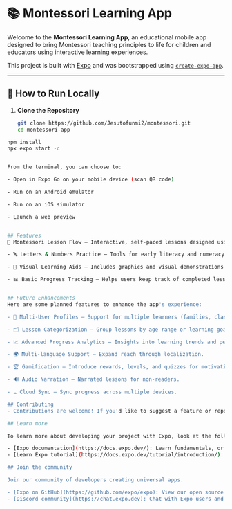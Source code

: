 # 📚 Montessori Learning App

Welcome to the **Montessori Learning App**, an educational mobile app designed to bring Montessori teaching principles to life for children and educators using interactive learning experiences.

This project is built with [Expo](https://expo.dev) and was bootstrapped using [`create-expo-app`](https://www.npmjs.com/package/create-expo-app).

---

## 🚀 How to Run Locally

1. **Clone the Repository**

   ```bash
   git clone https://github.com/Jesutofunmi2/montessori.git
   cd montessori-app
   
  ```bash
  npm install
  npx expo start -c


From the terminal, you can choose to:

- Open in Expo Go on your mobile device (scan QR code)

- Run on an Android emulator

- Run on an iOS simulator

- Launch a web preview


## Features
🧠 Montessori Lesson Flow – Interactive, self-paced lessons designed using Montessori principles.

- 🔤 Letters & Numbers Practice – Tools for early literacy and numeracy development.

- 🎨 Visual Learning Aids – Includes graphics and visual demonstrations to enhance understanding.

- 📊 Basic Progress Tracking – Helps users keep track of completed lessons.


## Future Enhancements
  Here are some planned features to enhance the app's experience:

- 👤 Multi-User Profiles – Support for multiple learners (families, classrooms).

- 🗂️ Lesson Categorization – Group lessons by age range or learning goals.

- 📈 Advanced Progress Analytics – Insights into learning trends and performance.

- 🌍 Multi-language Support – Expand reach through localization.

- 🏆 Gamification – Introduce rewards, levels, and quizzes for motivation.

- 🔊 Audio Narration – Narrated lessons for non-readers.

- ☁️ Cloud Sync – Sync progress across multiple devices.

## Contributing
- Contributions are welcome! If you'd like to suggest a feature or report a bug, feel free to open an issue or submit a pull request.

## Learn more

To learn more about developing your project with Expo, look at the following resources:

- [Expo documentation](https://docs.expo.dev/): Learn fundamentals, or go into advanced topics with our [guides](https://docs.expo.dev/guides).
- [Learn Expo tutorial](https://docs.expo.dev/tutorial/introduction/): Follow a step-by-step tutorial where you'll create a project that runs on Android, iOS, and the web.

## Join the community

Join our community of developers creating universal apps.

- [Expo on GitHub](https://github.com/expo/expo): View our open source platform and contribute.
- [Discord community](https://chat.expo.dev): Chat with Expo users and ask questions.

